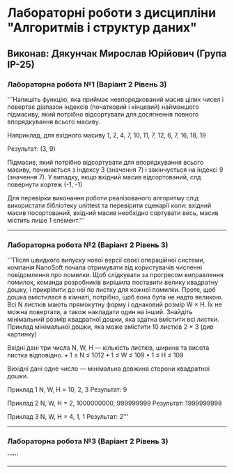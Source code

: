 # Лабораторні роботи з дисципліни "Алгоритмів і структур даних"

## Виконав: Дякунчак Мирослав Юрійович (Група ІР-25)

### Лабораторна робота №1 (Варіант 2 Рівень 3)

'''Напишіть функцію, яка приймає невпорядкований масив цілих чисел і повертає діапазон індексів (початковий і кінцевий)
найменшого підмасиву, який потрібно відсортувати для досягнення повного впорядкування всього масиву.

Наприклад, для вхідного масиву 1, 2, 4, 7, 10, 11, 7, 12, 6, 7, 16, 18, 19

Результат: (3, 9)

Підмасив, який потрібно відсортувати для впорядкування всього масиву, починається
з індексу 3 (значення 7) і закінчується на індексі 9 (значення 7).
У випадку, якщо вхідний масив відсортований, слд повернути кортеж (-1, -1)

Для перевірки виконання роботи реалізованого алгоритму слід використати бібліотеку unittest
та перевірити сценарії коли: вхідний масив посортований, вхідний масив необхідно сортувати весь, масив містить лише 1 елемент.'''

***
### Лабораторна робота №2 (Варіант 2 Рівень 3)

'''Пiсля швидкого випуску нової версiї своєї операцiйної системи, компанiя NanoSoft почала отримувати
вiд користувачiв численнi повiдомлення про помилки. Щоб слiдкувати за прогресом виправлення помилок,
команда розробникiв вирiшила поставити велику квадратну дошку, i прикрiпити до неї по листку для кожної помилки.
Проте, щоб дошка вмiстилася в кiмнатi, потрiбно, щоб вона була не надто великою.
Всi N листкiв мають прямокутну форму i однаковий розмiр W × H. Їх не можна повертати,
а також накладати один на iнший. Знайдiть мiнiмальний розмiр квадратної дошки, яка здатна вмiстити всi листки.
Приклад мiнiмальної дошки, яка може вмiстити 10 листкiв 2 × 3 (див картинку)

Вхiднi данi три числа N, W, H — кiлькiсть листкiв, ширина та висота листка вiдповiдно. 
• 1 ≤ N ≤ 1012 • 1 ≤ W ≤ 109 • 1 ≤ H ≤ 109

Вихiднi данi одне число — мiнiмальна довжина сторони квадратної дошки.

Приклад 1 N, W, H = 10, 2, 3 Результат: 9

Приклад 2 N, W, H = 2, 1000000000, 999999999 Результат: 1999999998

Приклад 3 N, W, H = 4, 1, 1 Результат: 2'''

***
### Лабораторна робота №3 (Варіант 2 Рівень 3)

''''''

***
